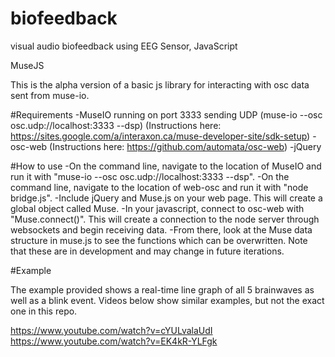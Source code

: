 # biofeedback
visual audio biofeedback using EEG Sensor, JavaScript

MuseJS

This is the alpha version of a basic js library for interacting with osc data sent from muse-io.

#Requirements -MuseIO running on port 3333 sending UDP (muse-io --osc osc.udp://localhost:3333 --dsp) (Instructions here: https://sites.google.com/a/interaxon.ca/muse-developer-site/sdk-setup)
-osc-web (Instructions here: https://github.com/automata/osc-web)
-jQuery

#How to use -On the command line, navigate to the location of MuseIO and run it with "muse-io --osc osc.udp://localhost:3333 --dsp".
-On the command line, navigate to the location of web-osc and run it with "node bridge.js".
-Include jQuery and Muse.js on your web page. This will create a global object called Muse.
-In your javascript, connect to osc-web with "Muse.connect()". This will create a connection to the node server through websockets and begin receiving data.
-From there, look at the Muse data structure in muse.js to see the functions which can be overwritten. Note that these are in development and may change in future iterations.

#Example

The example provided shows a real-time line graph of all 5 brainwaves as well as a blink event. Videos below show similar examples, but not the exact one in this repo.

https://www.youtube.com/watch?v=cYULvalaUdI
https://www.youtube.com/watch?v=EK4kR-YLFgk

